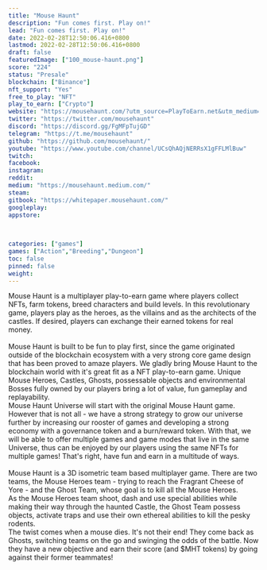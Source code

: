 ```yaml
---
title: "Mouse Haunt"
description: "Fun comes first. Play on!"
lead: "Fun comes first. Play on!"
date: 2022-02-28T12:50:06.416+0800
lastmod: 2022-02-28T12:50:06.416+0800
draft: false
featuredImage: ["100_mouse-haunt.png"]
score: "224"
status: "Presale"
blockchain: ["Binance"]
nft_support: "Yes"
free_to_play: "NFT"
play_to_earn: ["Crypto"]
website: "https://mousehaunt.com/?utm_source=PlayToEarn.net&utm_medium=organic&utm_campaign=gamepage"
twitter: "https://twitter.com/mousehaunt"
discord: "https://discord.gg/FgMFpTujGD"
telegram: "https://t.me/mousehaunt"
github: "https://github.com/mousehaunt/"
youtube: "https://www.youtube.com/channel/UCsQhAQjNERRsX1gFFLMlBuw"
twitch: 
facebook: 
instagram: 
reddit: 
medium: "https://mousehaunt.medium.com/"
steam: 
gitbook: "https://whitepaper.mousehaunt.com/"
googleplay: 
appstore: 

  
    
categories: ["games"]
games: ["Action","Breeding","Dungeon"]
toc: false
pinned: false
weight: 
---
```

Mouse Haunt is a multiplayer play-to-earn game where players collect NFTs, farm tokens, breed characters and build levels. In this revolutionary game, players play as the heroes, as the villains and as the architects of the castles. If desired, players can exchange their earned tokens for real money.<br> <br> Mouse Haunt is built to be fun to play first, since the game originated outside of the blockchain ecosystem with a very strong core game design that has been proved to amaze players. We gladly bring Mouse Haunt to the blockchain world with it's great fit as a NFT play-to-earn game. Unique Mouse Heroes, Castles, Ghosts, possessable objects and environmental Bosses fully owned by our players bring a lot of value, fun gameplay and replayability. <br> Mouse Haunt Universe will start with the original Mouse Haunt game. However that is not all - we have a strong strategy to grow our universe further by increasing our rooster of games and developing a strong economy with a governance token and a burn/reward token. With that, we will be able to offer multiple games and game modes that live in the same Universe, thus can be enjoyed by our players using the same NFTs for multiple games! That's right, have fun and earn in a multitude of ways. <br> <br> Mouse Haunt is a 3D isometric team based multiplayer game. There are two teams, the Mouse Heroes team - trying to reach the Fragrant Cheese of Yore - and the Ghost Team, whose goal is to kill all the Mouse Heroes.<br> As the Mouse Heroes team shoot, dash and use special abilities while making their way through the haunted Castle, the Ghost Team possess objects, activate traps and use their own ethereal abilities to kill the pesky rodents. <br> The twist comes when a mouse dies. It's not their end! They come back as Ghosts, switching teams on the go and swinging the odds of the battle. Now they have a new objective and earn their score (and $MHT tokens) by going against their former teammates!